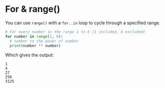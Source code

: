 # For & range()

You can use `range()` with a `for..in` loop to cycle through a specified range.

```python
# For every number in the range 1 to 6 (1 included, 6 excluded)
for number in range(1, 6):
  # number to the power of number
  print(number ** number)
```

Which gives the output:
```plain-text
1
4
27
256
3125
```
